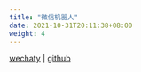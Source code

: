 ```yaml
---
title: "微信机器人"
date: 2021-10-31T20:11:38+08:00
weight: 4
---
```


[wechaty](https://wechaty.readthedocs.io/zh_CN/latest/) |
[github](https://github.com/wechaty/python-wechaty/)